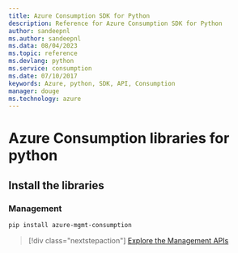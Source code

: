 ```yaml
---
title: Azure Consumption SDK for Python
description: Reference for Azure Consumption SDK for Python
author: sandeepnl
ms.author: sandeepnl
ms.data: 08/04/2023
ms.topic: reference
ms.devlang: python
ms.service: consumption
ms.date: 07/10/2017
keywords: Azure, python, SDK, API, Consumption
manager: douge
ms.technology: azure
---
```

# Azure Consumption libraries for python

## Install the libraries


### Management

```bash
pip install azure-mgmt-consumption
```
> [!div class="nextstepaction"]
> [Explore the Management APIs](/python/api/overview/azure/consumption/management)